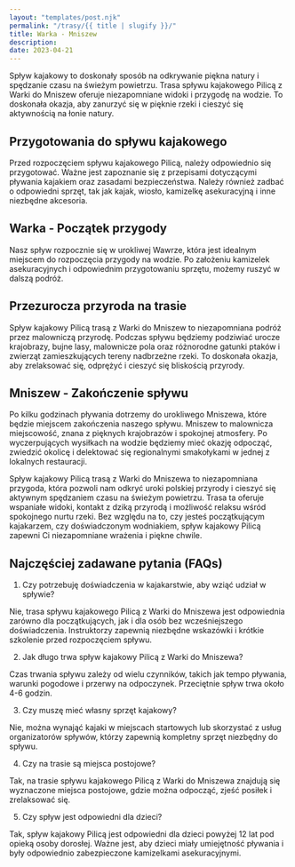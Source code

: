 ```yaml
---
layout: "templates/post.njk"
permalink: "/trasy/{{ title | slugify }}/"
title: Warka - Mniszew
description: 
date: 2023-04-21
---
```


Spływ kajakowy to doskonały sposób na odkrywanie piękna natury i spędzanie czasu na świeżym powietrzu. Trasa spływu kajakowego Pilicą z Warki do Mniszew oferuje niezapomniane widoki i przygodę na wodzie. To doskonała okazja, aby zanurzyć się w pięknie rzeki i cieszyć się aktywnością na łonie natury.

## Przygotowania do spływu kajakowego

Przed rozpoczęciem spływu kajakowego Pilicą, należy odpowiednio się przygotować. Ważne jest zapoznanie się z przepisami dotyczącymi pływania kajakiem oraz zasadami bezpieczeństwa. Należy również zadbać o odpowiedni sprzęt, tak jak kajak, wiosło, kamizelkę asekuracyjną i inne niezbędne akcesoria.

## Warka - Początek przygody

Nasz spływ rozpocznie się w urokliwej Wawrze, która jest idealnym miejscem do rozpoczęcia przygody na wodzie. Po założeniu kamizelek asekuracyjnych i odpowiednim przygotowaniu sprzętu, możemy ruszyć w dalszą podróż.

## Przezurocza przyroda na trasie

Spływ kajakowy Pilicą trasą z Warki do Mniszew to niezapomniana podróż przez malowniczą przyrodę. Podczas spływu będziemy podziwiać urocze krajobrazy, bujne lasy, malownicze pola oraz różnorodne gatunki ptaków i zwierząt zamieszkujących tereny nadbrzeżne rzeki. To doskonała okazja, aby zrelaksować się, odprężyć i cieszyć się bliskością przyrody.

## Mniszew - Zakończenie spływu

Po kilku godzinach pływania dotrzemy do urokliwego Mniszewa, które będzie miejscem zakończenia naszego spływu. Mniszew to malownicza miejscowość, znana z pięknych krajobrazów i spokojnej atmosfery. Po wyczerpujących wysiłkach na wodzie będziemy mieć okazję odpocząć, zwiedzić okolicę i delektować się regionalnymi smakołykami w jednej z lokalnych restauracji.

Spływ kajakowy Pilicą trasą z Warki do Mniszewa to niezapomniana przygoda, która pozwoli nam odkryć uroki polskiej przyrody i cieszyć się aktywnym spędzaniem czasu na świeżym powietrzu. Trasa ta oferuje wspaniałe widoki, kontakt z dziką przyrodą i możliwość relaksu wśród spokojnego nurtu rzeki. Bez względu na to, czy jesteś początkującym kajakarzem, czy doświadczonym wodniakiem, spływ kajakowy Pilicą zapewni Ci niezapomniane wrażenia i piękne chwile.

## Najczęściej zadawane pytania (FAQs)

1. Czy potrzebuję doświadczenia w kajakarstwie, aby wziąć udział w spływie?

Nie, trasa spływu kajakowego Pilicą z Warki do Mniszewa jest odpowiednia zarówno dla początkujących, jak i dla osób bez wcześniejszego doświadczenia. Instruktorzy zapewnią niezbędne wskazówki i krótkie szkolenie przed rozpoczęciem spływu.

2. Jak długo trwa spływ kajakowy Pilicą z Warki do Mniszewa?

Czas trwania spływu zależy od wielu czynników, takich jak tempo pływania, warunki pogodowe i przerwy na odpoczynek. Przeciętnie spływ trwa około 4-6 godzin.

3. Czy muszę mieć własny sprzęt kajakowy?

Nie, można wynająć kajaki w miejscach startowych lub skorzystać z usług organizatorów spływów, którzy zapewnią kompletny sprzęt niezbędny do spływu.

4. Czy na trasie są miejsca postojowe?

Tak, na trasie spływu kajakowego Pilicą z Warki do Mniszewa znajdują się wyznaczone miejsca postojowe, gdzie można odpocząć, zjeść posiłek i zrelaksować się.

5. Czy spływ jest odpowiedni dla dzieci?

Tak, spływ kajakowy Pilicą jest odpowiedni dla dzieci powyżej 12 lat pod opieką osoby dorosłej. Ważne jest, aby dzieci miały umiejętność pływania i były odpowiednio zabezpieczone kamizelkami asekuracyjnymi.